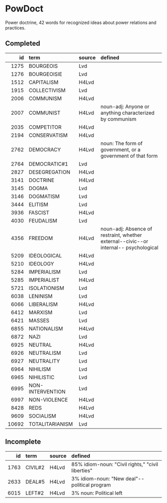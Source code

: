 # PowDoct

Power doctrine, 42 words for recognized ideas about power relations and practices.

## Completed

|    id | term             | source   | defined                                                                               |
|------:|:-----------------|:---------|:--------------------------------------------------------------------------------------|
|  1275 | BOURGEOIS        | Lvd      |                                                                                       |
|  1276 | BOURGEOISIE      | Lvd      |                                                                                       |
|  1512 | CAPITALISM       | H4Lvd    |                                                                                       |
|  1915 | COLLECTIVISM     | Lvd      |                                                                                       |
|  2006 | COMMUNISM        | H4Lvd    |                                                                                       |
|  2007 | COMMUNIST        | H4Lvd    | noun-adj: Anyone or anything characterized by communism                               |
|  2035 | COMPETITOR       | H4Lvd    |                                                                                       |
|  2194 | CONSERVATISM     | H4Lvd    |                                                                                       |
|  2762 | DEMOCRACY        | H4Lvd    | noun: The form of government, or a government of that form                            |
|  2764 | DEMOCRATIC#1     | Lvd      |                                                                                       |
|  2827 | DESEGREGATION    | H4Lvd    |                                                                                       |
|  3141 | DOCTRINE         | H4Lvd    |                                                                                       |
|  3145 | DOGMA            | Lvd      |                                                                                       |
|  3146 | DOGMATISM        | Lvd      |                                                                                       |
|  3444 | ELITISM          | Lvd      |                                                                                       |
|  3936 | FASCIST          | H4Lvd    |                                                                                       |
|  4030 | FEUDALISM        | Lvd      |                                                                                       |
|  4356 | FREEDOM          | H4Lvd    | noun-adj: Absence of restraint, whether external--civic--or internal--  psychological |
|  5209 | IDEOLOGICAL      | H4Lvd    |                                                                                       |
|  5210 | IDEOLOGY         | H4Lvd    |                                                                                       |
|  5284 | IMPERIALISM      | Lvd      |                                                                                       |
|  5285 | IMPERIALIST      | H4Lvd    |                                                                                       |
|  5721 | ISOLATIONISM     | Lvd      |                                                                                       |
|  6038 | LENINISM         | Lvd      |                                                                                       |
|  6066 | LIBERALISM       | H4Lvd    |                                                                                       |
|  6412 | MARXISM          | Lvd      |                                                                                       |
|  6421 | MASSES           | Lvd      |                                                                                       |
|  6855 | NATIONALISM      | H4Lvd    |                                                                                       |
|  6872 | NAZI             | Lvd      |                                                                                       |
|  6925 | NEUTRAL          | H4Lvd    |                                                                                       |
|  6926 | NEUTRALISM       | Lvd      |                                                                                       |
|  6927 | NEUTRALITY       | Lvd      |                                                                                       |
|  6964 | NIHILISM         | Lvd      |                                                                                       |
|  6965 | NIHILISTIC       | Lvd      |                                                                                       |
|  6995 | NON-INTERVENTION | Lvd      |                                                                                       |
|  6997 | NON-VIOLENCE     | H4Lvd    |                                                                                       |
|  8428 | REDS             | H4Lvd    |                                                                                       |
|  9609 | SOCIALISM        | H4Lvd    |                                                                                       |
| 10692 | TOTALITARIANISM  | Lvd      |                                                                                       |

## Incomplete

|   id | term    | source   | defined                                           |
|-----:|:--------|:---------|:--------------------------------------------------|
| 1763 | CIVIL#2 | H4Lvd    | 85% idiom-noun: "Civil rights," "civil liberties" |
| 2633 | DEAL#5  | H4Lvd    | 3% idiom-noun: "New deal"--political program      |
| 6015 | LEFT#2  | H4Lvd    | 3% noun: Political left                           |